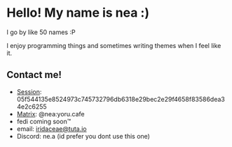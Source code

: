 # Hello! My name is nea :)
I go by like 50 names :P

I enjoy programming things and sometimes writing themes when I feel like it.
<!-- [![Anurag's GitHub stats](https://github-readme-stats.vercel.app/api?username=airidaceae)](https://github.com/anuraghazra/github-readme-stats) --->
## Contact me!
- [Session](https://getsession.org): 05f544135e8524973c745732796db6318e29bec2e29f4658f83586dea34e2c6255
- [Matrix](https://matrix.org): @nea:yoru.cafe
- fedi coming soon™
- email: iridaceae@tuta.io
- Discord: ne.a (id prefer you dont use this one)
